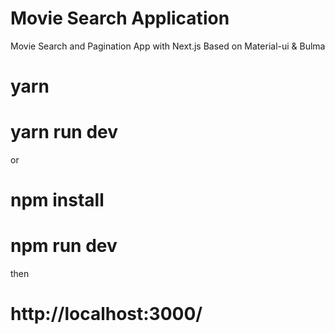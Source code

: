 # Movie Search Application
Movie Search and Pagination App with Next.js
Based on Material-ui & Bulma

# yarn
# yarn run dev

or

# npm install
# npm run dev

then
# http://localhost:3000/
